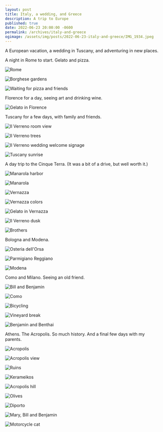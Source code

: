 ```yaml
---
layout: post
title: Italy, a wedding, and Greece
description: A trip to Europe
published: true
date: 2022-06-23 20:00:00 -0600
permalink: /archives/italy-and-greece
ogimage: /assets/img/posts/2022-06-23-italy-and-greece/IMG_1934.jpeg
---
```

A European vacation, a wedding in Tuscany, and adventuring in new places.

A night in Rome to start. Gelato and pizza.

![Rome][1]

![Borghese gardens][2]

![Waiting for pizza and friends][3]

Florence for a day, seeing art and drinking wine.

![Gelato in Florence][4]

Tuscany for a few days, with family and friends.

![Il Verreno room view][5]

![Il Verreno trees][6]

![Il Verreno wedding welcome signage][7]

![Tuscany sunrise][8]

A day trip to the Cinque Terra. (It was a bit of a drive, but well worth it.)

![Manarola harbor][9]

![Manarola][10]

![Vernazza][11]

![Vernazza colors][12]

![Gelato in Vernazza][13]

![Il Verreno dusk][14]

![Brothers][15]

Bologna and Modena.

![Osteria dell'Orsa][16]

![Parmigiano Reggiano][17]

![Modena][18]

Como and Milano. Seeing an old friend.

![Bill and Benjamin][19]

![Como][20]

![Bicycling][21]

![Vineyard break][22]

![Benjamin and Benthai][23]

Athens. The Acropolis. So much history. And a final few days with my parents.

![Acropolis][24]

![Acropolis view][25]

![Ruins][26]

![Kerameikos][27]

![Acropolis hill][28]

![Olives][29]

![Diporto][30]

![Mary, Bill and Benjamin][31]

![Motorcycle cat][32]

[1]: /assets/img/posts/2022-06-23-italy-and-greece/IMG_1711.jpeg
[2]: /assets/img/posts/2022-06-23-italy-and-greece/IMG_1762.jpeg
[3]: /assets/img/posts/2022-06-23-italy-and-greece/IMG_1809.jpeg
[4]: /assets/img/posts/2022-06-23-italy-and-greece/IMG_1851.jpeg
[5]: /assets/img/posts/2022-06-23-italy-and-greece/IMG_1934.jpeg
[6]: /assets/img/posts/2022-06-23-italy-and-greece/IMG_1945.jpeg
[7]: /assets/img/posts/2022-06-23-italy-and-greece/IMG_1976.jpeg
[8]: /assets/img/posts/2022-06-23-italy-and-greece/IMG_2027.jpeg
[9]: /assets/img/posts/2022-06-23-italy-and-greece/IMG_2066.jpeg
[10]: /assets/img/posts/2022-06-23-italy-and-greece/IMG_2074.jpeg
[11]: /assets/img/posts/2022-06-23-italy-and-greece/IMG_2207.jpeg
[12]: /assets/img/posts/2022-06-23-italy-and-greece/IMG_2210.jpeg
[13]: /assets/img/posts/2022-06-23-italy-and-greece/IMG_2216.jpeg
[14]: /assets/img/posts/2022-06-23-italy-and-greece/IMG_2221.jpeg
[15]: /assets/img/posts/2022-06-23-italy-and-greece/IMG_2244.jpeg
[16]: /assets/img/posts/2022-06-23-italy-and-greece/IMG_2285.jpeg
[17]: /assets/img/posts/2022-06-23-italy-and-greece/IMG_2374.jpeg
[18]: /assets/img/posts/2022-06-23-italy-and-greece/IMG_2400.jpeg
[19]: /assets/img/posts/2022-06-23-italy-and-greece/IMG_2426.jpeg
[20]: /assets/img/posts/2022-06-23-italy-and-greece/IMG_2431.jpeg
[21]: /assets/img/posts/2022-06-23-italy-and-greece/IMG_2483.jpeg
[22]: /assets/img/posts/2022-06-23-italy-and-greece/IMG_2487.jpeg
[23]: /assets/img/posts/2022-06-23-italy-and-greece/IMG_3952.jpeg
[24]: /assets/img/posts/2022-06-23-italy-and-greece/IMG_2635.jpeg
[25]: /assets/img/posts/2022-06-23-italy-and-greece/IMG_2671.jpeg
[26]: /assets/img/posts/2022-06-23-italy-and-greece/IMG_2702.jpeg
[27]: /assets/img/posts/2022-06-23-italy-and-greece/IMG_2732.jpeg
[28]: /assets/img/posts/2022-06-23-italy-and-greece/IMG_2753.jpeg
[29]: /assets/img/posts/2022-06-23-italy-and-greece/IMG_2845.jpeg
[30]: /assets/img/posts/2022-06-23-italy-and-greece/IMG_2861.jpeg
[31]: /assets/img/posts/2022-06-23-italy-and-greece/IMG_2871.jpeg
[32]: /assets/img/posts/2022-06-23-italy-and-greece/IMG_2920.jpeg